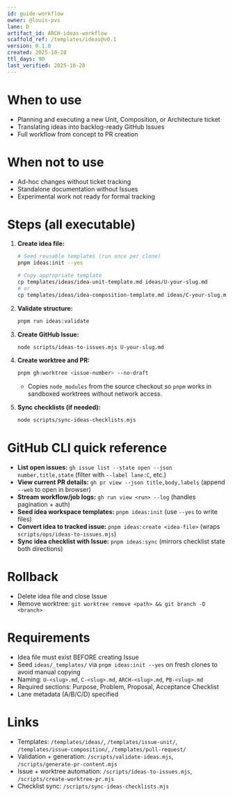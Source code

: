 ```yaml
---
id: guide-workflow
owner: @louis-pvs
lane: D
artifact_id: ARCH-ideas-workflow
scaffold_ref: /templates/ideas@v0.1
version: 0.1.0
created: 2025-10-28
ttl_days: 90
last_verified: 2025-10-28
---
```


# When to use

- Planning and executing a new Unit, Composition, or Architecture ticket
- Translating ideas into backlog-ready GitHub Issues
- Full workflow from concept to PR creation

# When not to use

- Ad-hoc changes without ticket tracking
- Standalone documentation without Issues
- Experimental work not ready for formal tracking

# Steps (all executable)

1. **Create idea file:**

   ```bash
   # Seed reusable templates (run once per clone)
   pnpm ideas:init --yes

   # Copy appropriate template
   cp templates/ideas/idea-unit-template.md ideas/U-your-slug.md
   # or
   cp templates/ideas/idea-composition-template.md ideas/C-your-slug.md
   ```

2. **Validate structure:**

   ```bash
   pnpm run ideas:validate
   ```

3. **Create GitHub Issue:**

   ```bash
   node scripts/ideas-to-issues.mjs U-your-slug.md
   ```

4. **Create worktree and PR:**

   ```bash
   pnpm gh:worktree <issue-number> --no-draft
   ```

   - Copies `node_modules` from the source checkout so `pnpm` works in sandboxed worktrees without network access.

5. **Sync checklists (if needed):**
   ```bash
   node scripts/sync-ideas-checklists.mjs
   ```

# GitHub CLI quick reference

- **List open issues:** `gh issue list --state open --json number,title,state` (filter with `--label lane:C`, etc.)
- **View current PR details:** `gh pr view --json title,body,labels` (append `--web` to open in browser)
- **Stream workflow/job logs:** `gh run view <run> --log` (handles pagination + auth)
- **Seed idea workspace templates:** `pnpm ideas:init` (use `--yes` to write files)
- **Convert idea to tracked issue:** `pnpm ideas:create <idea-file>` (wraps `scripts/ops/ideas-to-issues.mjs`)
- **Sync idea checklist with Issue:** `pnpm ideas:sync` (mirrors checklist state both directions)

# Rollback

- Delete idea file and close Issue
- Remove worktree: `git worktree remove <path> && git branch -D <branch>`

# Requirements

- Idea file must exist BEFORE creating Issue
- Seed `ideas/_templates/` via `pnpm ideas:init --yes` on fresh clones to avoid manual copying
- Naming: `U-<slug>.md`, `C-<slug>.md`, `ARCH-<slug>.md`, `PB-<slug>.md`
- Required sections: Purpose, Problem, Proposal, Acceptance Checklist
- Lane metadata (A/B/C/D) specified

# Links

- Templates: `/templates/ideas/`, `/templates/issue-unit/`, `/templates/issue-composition/`, `/templates/pull-request/`
- Validation + generation: `/scripts/validate-ideas.mjs`, `/scripts/generate-pr-content.mjs`
- Issue + worktree automation: `/scripts/ideas-to-issues.mjs`, `/scripts/create-worktree-pr.mjs`
- Checklist sync: `/scripts/sync-ideas-checklists.mjs`
